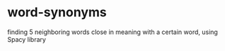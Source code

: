 # word-synonyms
finding 5 neighboring words close in meaning with a certain word, using Spacy library
